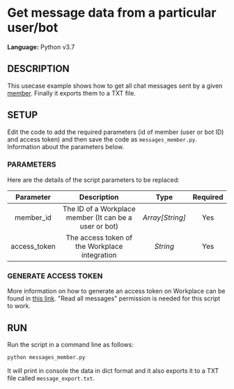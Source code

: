 # Get message data from a particular user/bot
  
**Language:** Python v3.7

## DESCRIPTION
This usecase example shows how to get all chat messages sent by a given [member](https://developers.facebook.com/docs/workplace/reference/graph-api/member). Finally it exports them to a TXT file.

## SETUP
Edit the code to add the required parameters (id of member (user or bot ID) and access token) and then save the code as `messages_member.py`. Information about the parameters below.

### PARAMETERS
Here are the details of the script parameters to be replaced:

   | Parameter         | Description                                                |  Type           |  Required    | 
   |:-----------------:|:----------------------------------------------------------:|:---------------:|:------------:|
   | member_id         |  The ID of a Workplace member (It can be a user or bot)                                     | _Array[String]_ | Yes          |
   | access_token      |  The access token of the Workplace integration             | _String_ | Yes |

### GENERATE ACCESS TOKEN
More information on how to generate an access token on Workplace can be found in [this link](https://developers.facebook.com/docs/workplace/custom-integrations-new/).
"Read all messages" permission is needed for this script to work.

## RUN

Run the script in a command line as follows:

```python
python messages_member.py
```

It will print in console the data in dict format and it also exports it to a TXT file called `message_export.txt`.
